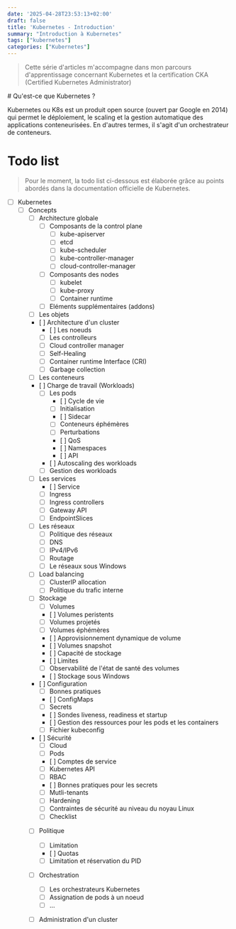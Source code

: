 ```yaml
---
date: '2025-04-28T23:53:13+02:00'
draft: false
title: 'Kubernetes - Introduction'
summary: "Introduction à Kubernetes"
tags: ["kubernetes"]
categories: ["Kubernetes"]
---
```


> Cette série d'articles m'accompagne dans mon parcours d'apprentissage concernant Kubernetes et la certification CKA (Certified Kubernetes Administrator)

# Qu'est-ce que Kubernetes ?

Kubernetes ou K8s est un produit open source (ouvert par Google en 2014) qui permet le déploiement, le scaling et la gestion automatique des applications conteneurisées. En d'autres termes, il s'agit d'un orchestrateur de conteneurs.

# Todo list

> Pour le moment, la todo list ci-dessous est élaborée grâce au points abordés dans la documentation officielle de Kubernetes.

- [ ] Kubernetes
    - [ ] Concepts
        - [ ] Architecture globale
            - [ ] Composants de la control plane
                - [ ] kube-apiserver
                - [ ] etcd
                - [ ] kube-scheduler
                - [ ] kube-controller-manager
                - [ ] cloud-controller-manager
            - [ ] Composants des nodes
                - [ ] kubelet
                - [ ] kube-proxy
                - [ ] Container runtime
            - [ ] Eléments supplémentaires (addons)
        - [ ] Les objets
        - [ ] Architecture d'un cluster
            - [ ] Les noeuds
            - [ ] Les controlleurs
            - [ ] Cloud controller manager
            - [ ] Self-Healing
            - [ ] Container runtime Interface (CRI)
            - [ ] Garbage collection
        - [ ] Les conteneurs
        - [ ] Charge de travail (Workloads)
            - [ ] Les pods
                - [ ] Cycle de vie
                - [ ] Initialisation
                - [ ] Sidecar
                - [ ] Conteneurs éphémères
                - [ ] Perturbations
                - [ ] QoS
                - [ ] Namespaces
                - [ ] API
            - [ ] Autoscaling des workloads
            - [ ] Gestion des workloads
        - [ ] Les services
            - [ ] Service
            - [ ] Ingress
            - [ ] Ingress controllers
            - [ ] Gateway API
            - [ ] EndpointSlices
        - [ ] Les réseaux
            - [ ] Politique des réseaux
            - [ ] DNS
            - [ ] IPv4/IPv6
            - [ ] Routage
            - [ ] Le réseaux sous Windows
        - [ ] Load balancing
            - [ ] ClusterIP allocation
            - [ ] Politique du trafic interne
        - [ ] Stockage
            - [ ] Volumes
            - [ ] Volumes peristents
            - [ ] Volumes projetés
            - [ ] Volumes éphémères
            - [ ] Approvisionnement dynamique de volume
            - [ ] Volumes snapshot
            - [ ] Capacité de stockage
            - [ ] Limites
            - [ ] Observabilité de l'état de santé des volumes
            - [ ] Stockage sous Windows
        - [ ] Configuration
            - [ ] Bonnes pratiques
            - [ ] ConfigMaps
            - [ ] Secrets
            - [ ] Sondes liveness, readiness et startup
            - [ ] Gestion des ressources pour les pods et les containers
            - [ ] Fichier kubeconfig
        - [ ] Sécurité
            - [ ] Cloud
            - [ ] Pods
            - [ ] Comptes de service
            - [ ] Kubernetes API
            - [ ] RBAC
            - [ ] Bonnes pratiques pour les secrets
            - [ ] Mutli-tenants
            - [ ] Hardening
            - [ ] Contraintes de sécurité au niveau du noyau Linux
            - [ ] Checklist
        - [ ] Politique
            - [ ] Limitation
            - [ ] Quotas
            - [ ] Limitation et réservation du PID
        - [ ] Orchestration
            - [ ] Les orchestrateurs Kubernetes
            - [ ] Assignation de pods à un noeud
            - [ ] ...
        - [ ] Administration d'un cluster

